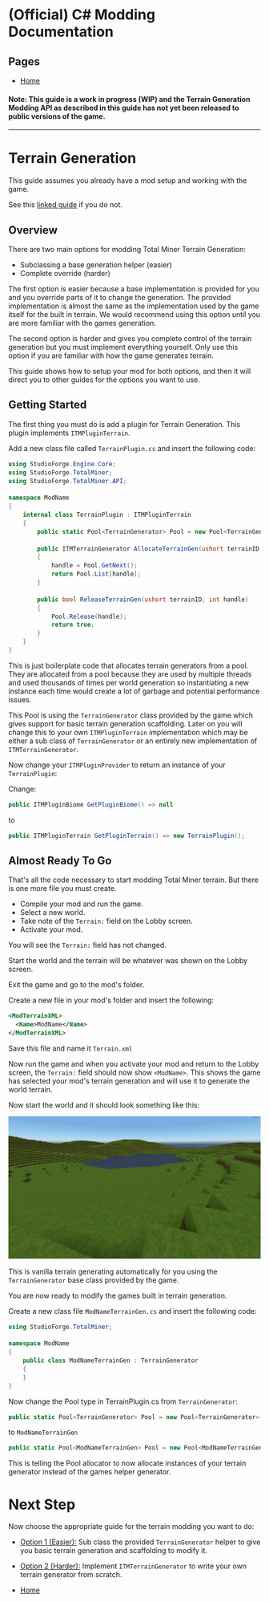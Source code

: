 
# (Official) C# Modding Documentation

## Pages

- [Home](../index)

#### **Note:** This guide is a work in progress (WIP) and the Terrain Generation Modding API as described in this guide has not yet been released to public versions of the game.
___

# Terrain Generation

This guide assumes you already have a mod setup and working with the game.

See this [linked guide](https://github.com/DaveTheMonitor/TMModTutorial/blob/master/README.md) if you do not.

## Overview

There are two main options for modding Total Miner Terrain Generation:
- Subclassing a base generation helper (easier)
- Complete override (harder)

The first option is easier because a base implementation is provided for you and you override parts of it to change the generation. The provided implementation is almost the same as the implementation used by the game itself for the built in terrain. We would recommend using this option until you are more familiar with the games generation.

The second option is harder and gives you complete control of the terrain generation but you must implement everything yourself. Only use this option if you are familiar with how the game generates terrain.

This guide shows how to setup your mod for both options, and then it will direct you to other guides for the options you want to use.

## Getting Started

The first thing you must do is add a plugin for Terrain Generation. This plugin implements `ITMPluginTerrain`.

Add a new class file called `TerrainPlugin.cs` and insert the following code:
```cs
using StudioForge.Engine.Core;
using StudioForge.TotalMiner;
using StudioForge.TotalMiner.API;

namespace ModName
{
    internal class TerrainPlugin : ITMPluginTerrain
    {
        public static Pool<TerrainGenerator> Pool = new Pool<TerrainGenerator>();

        public ITMTerrainGenerator AllocateTerrainGen(ushort terrainID, out int handle)
        {
            handle = Pool.GetNext();
            return Pool.List[handle];
        }

        public bool ReleaseTerrainGen(ushort terrainID, int handle)
        {
            Pool.Release(handle);
            return true;
        }
    }
}
```
This is just boilerplate code that allocates terrain generators from a pool. They are allocated from a pool because they are used by multiple threads and used thousands of times per world generation so instantiating a new instance each time would create a lot of garbage and potential performance issues.

This Pool is using the `TerrainGenerator` class provided by the game which gives support for basic terrain generation scaffolding. Later on you will change this to your own `ITMPluginTerrain` implementation which may be either a sub class of `TerrainGenerator` or an entirely new implementation of `ITMTerrainGenerator`.

Now change your `ITMPluginProvider` to return an instance of your `TerrainPlugin`:

Change:
```cs
public ITMPluginBiome GetPluginBiome() => null
```
to 
```cs
public ITMPluginTerrain GetPluginTerrain() => new TerrainPlugin();
```

## Almost Ready To Go

That's all the code necessary to start modding Total Miner terrain. But there is one more file you must create.

- Compile your mod and run the game.
- Select a new world.
- Take note of the `Terrain:` field on the Lobby screen.
- Activate your mod.

You will see the `Terrain:` field has not changed.

Start the world and the terrain will be whatever was shown on the Lobby screen.

Exit the game and go to the mod's folder.

Create a new file in your mod's folder and insert the following:

```xml
<ModTerrainXML>
  <Name>ModName</Name>
</ModTerrainXML>
```

Save this file and name it `Terrain.xml`

Now run the game and when you activate your mod and return to the Lobby screen, the `Terrain:` field should now show `<ModName>`. This shows the game has selected your mod's terrain generation and will use it to generate the world terrain.

Now start the world and it should look something like this:

![VanillaTerrain](../Images/vanilla_terrain.png)

This is vanilla terrain generating automatically for you using the `TerrainGenerator` base class provided by the game.

You are now ready to modify the games built in terrain generation.

Create a new class file `ModNameTerrainGen.cs` and insert the following code:

```cs
using StudioForge.TotalMiner;

namespace ModName
{
    public class ModNameTerrainGen : TerrainGenerator
    {
    }
}
```

Now change the Pool type in TerrainPlugin.cs from `TerrainGenerator`:

```cs
public static Pool<TerrainGenerator> Pool = new Pool<TerrainGenerator>();
```
to `ModNameTerrainGen`
```cs
public static Pool<ModNameTerrainGen> Pool = new Pool<ModNameTerrainGen>();
```

This is telling the Pool allocator to now allocate instances of your terrain generator instead of the games helper generator.

# Next Step

Now choose the appropriate guide for the terrain modding you want to do:

- [Option 1 (Easier):](terrain1) Sub class the provided `TerrainGenerator` helper to give you basic terrain generation and scaffolding to modify it.

- [Option 2 (Harder):](terrain2) Implement `ITMTerrainGenerator` to write your own terrain generator from scratch.

- [Home](../index)